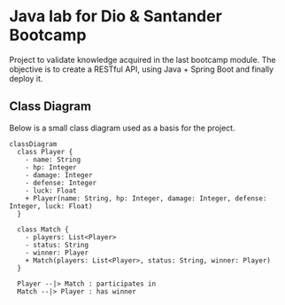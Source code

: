 # Java lab for Dio & Santander Bootcamp
Project to validate knowledge acquired in the last bootcamp module. The objective is to create a RESTful API, using Java + Spring Boot and finally deploy it.

## Class Diagram
Below is a small class diagram used as a basis for the project.

```mermaid
classDiagram
  class Player {
    - name: String
    - hp: Integer
    - damage: Integer
    - defense: Integer
    - luck: Float
    + Player(name: String, hp: Integer, damage: Integer, defense: Integer, luck: Float)
  }

  class Match {
    - players: List<Player>
    - status: String
    - winner: Player
    + Match(players: List<Player>, status: String, winner: Player)
  }

  Player --|> Match : participates in
  Match --|> Player : has winner
```
